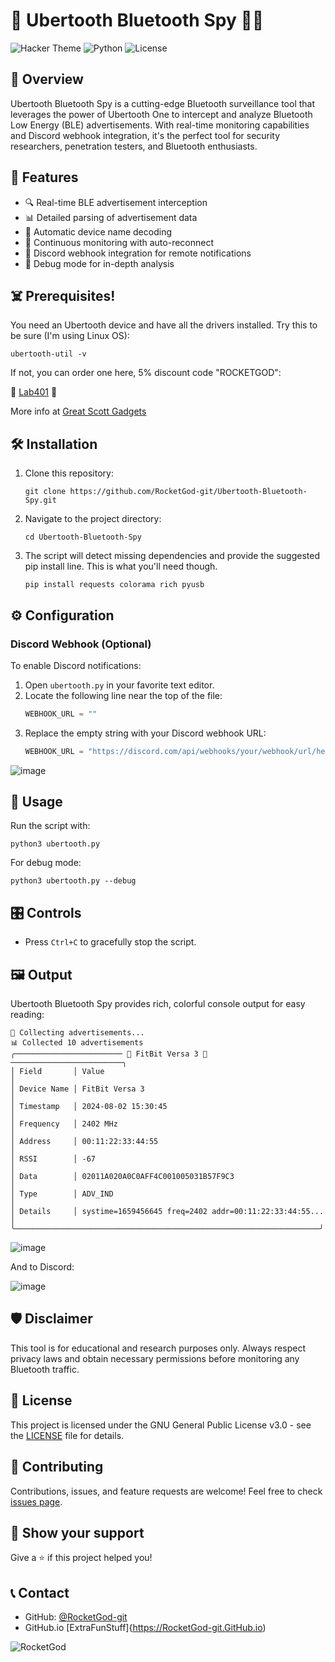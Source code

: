 # 📡 Ubertooth Bluetooth Spy 🕵️‍♂️

![Hacker Theme](https://img.shields.io/badge/Theme-Hacker-brightgreen)
![Python](https://img.shields.io/badge/Python-3.7%2B-blue)
![License](https://img.shields.io/badge/License-GPLv3-red)

## 🚀 Overview

Ubertooth Bluetooth Spy is a cutting-edge Bluetooth surveillance tool that leverages the power of Ubertooth One to intercept and analyze Bluetooth Low Energy (BLE) advertisements. With real-time monitoring capabilities and Discord webhook integration, it's the perfect tool for security researchers, penetration testers, and Bluetooth enthusiasts.

## 🔧 Features

- 🔍 Real-time BLE advertisement interception
- 📊 Detailed parsing of advertisement data
- 🚨 Automatic device name decoding
- 📡 Continuous monitoring with auto-reconnect
- 🔔 Discord webhook integration for remote notifications
- 🐛 Debug mode for in-depth analysis

## ☠️ Prerequisites!

You need an Ubertooth device and have all the drivers installed. Try this to be sure (I'm using Linux OS):

```
ubertooth-util -v
```

If not, you can order one here, 5% discount code "ROCKETGOD":

🚨 [Lab401](https://lab401.com/r?id=iop7bf) 🚨

More info at [Great Scott Gadgets](https://www.greatscottgadgets.com)

## 🛠 Installation

1. Clone this repository:
   ```
   git clone https://github.com/RocketGod-git/Ubertooth-Bluetooth-Spy.git
   ```

2. Navigate to the project directory:
   ```
   cd Ubertooth-Bluetooth-Spy
   ```

3. The script will detect missing dependencies and provide the suggested pip install line. This is what you'll need though.
   ```
   pip install requests colorama rich pyusb
   ```

## ⚙️ Configuration

### Discord Webhook (Optional)

To enable Discord notifications:

1. Open `ubertooth.py` in your favorite text editor.
2. Locate the following line near the top of the file:
   ```python
   WEBHOOK_URL = ""
   ```
3. Replace the empty string with your Discord webhook URL:
   ```python
   WEBHOOK_URL = "https://discord.com/api/webhooks/your/webhook/url/here"
   ```
![image](https://github.com/user-attachments/assets/8b84e32f-fe36-453f-ba40-67ef349bbd05)

## 🚀 Usage

Run the script with:

```
python3 ubertooth.py
```

For debug mode:

```
python3 ubertooth.py --debug
```

## 🎛 Controls

- Press `Ctrl+C` to gracefully stop the script.

## 🖼 Output

Ubertooth Bluetooth Spy provides rich, colorful console output for easy reading:

```
📡 Collecting advertisements...
📊 Collected 10 advertisements
╭──────────────────────── 🚨 FitBit Versa 3 🚨 ─────────────────────────╮
│ Field       │ Value                                                  │
│ Device Name │ FitBit Versa 3                                         │
│ Timestamp   │ 2024-08-02 15:30:45                                    │
│ Frequency   │ 2402 MHz                                               │
│ Address     │ 00:11:22:33:44:55                                      │
│ RSSI        │ -67                                                    │
│ Data        │ 02011A020A0C0AFF4C001005031B57F9C3                     │
│ Type        │ ADV_IND                                                │
│ Details     │ systime=1659456645 freq=2402 addr=00:11:22:33:44:55... │
╰────────────────────────────────────────────────────────────────────╯
```
![image](https://github.com/user-attachments/assets/c381c381-629f-4b1a-8302-07e824504552)

And to Discord:

![image](https://github.com/user-attachments/assets/7f0398f0-8db1-414c-9acc-ed476a99edeb)


## 🛡 Disclaimer

This tool is for educational and research purposes only. Always respect privacy laws and obtain necessary permissions before monitoring any Bluetooth traffic.

## 📜 License

This project is licensed under the GNU General Public License v3.0 - see the [LICENSE](LICENSE) file for details.

## 🤝 Contributing

Contributions, issues, and feature requests are welcome! Feel free to check [issues page](https://github.com/RocketGod-git/Ubertooth-Bluetooth-Spy/issues).

## 💖 Show your support

Give a ⭐️ if this project helped you!

## 📞 Contact

- GitHub:    [@RocketGod-git](https://github.com/RocketGod-git)
- GitHub.io  [ExtraFunStuff]{https://RocketGod-git.GitHub.io) 

![RocketGod](https://github.com/RocketGod-git/Flipper_Zero/assets/57732082/f5d67cfd-585d-4b23-905f-37151e3d6a7d)
